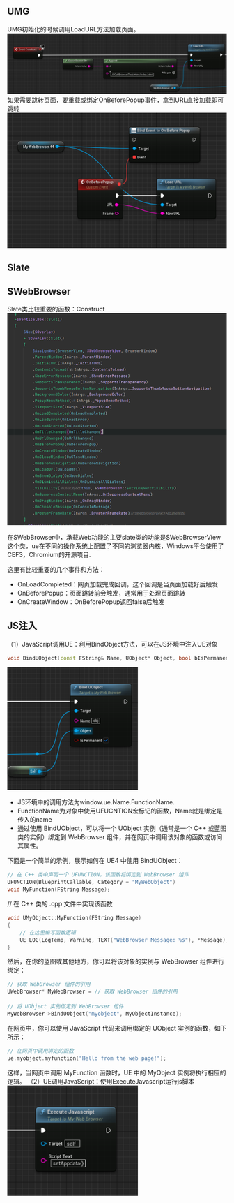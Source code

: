 

UMG
---
UMG初始化的时候调用LoadURL方法加载页面。
![](Images\1.png)
如果需要跳转页面，要重载或绑定OnBeforePopup事件，拿到URL直接加载即可跳转
![](Images\2.png)

Slate
---
SWebBrowser
------
Slate类比较重要的函数：Construct
![](Images\3.png)

在SWebBrowser中，承载Web功能的主要slate类的功能是SWebBrowserView这个类，ue在不同的操作系统上配置了不同的浏览器内核，Windows平台使用了CEF3，Chromium的开源项目.

这里有比较重要的几个事件和方法：
- OnLoadCompleted：网页加载完成回调，这个回调是当页面加载好后触发
- OnBeforePopup：页面跳转前会触发，通常用于处理页面跳转
- OnCreateWindow：OnBeforePopup返回false后触发

JS注入
---
（1）JavaScript调用UE：利用BindObject方法，可以在JS环境中注入UE对象
```cpp
void BindUObject(const FString& Name, UObject* Object, bool bIsPermanent = true);
```

![](Images\4.png)

- JS环境中的调用方法为window.ue.Name.FunctionName.
- FunctionName为对象中使用UFUCNTION宏标记的函数，Name就是绑定是传入的name
- 通过使用 BindUObject，可以将一个 UObject 实例（通常是一个 C++ 或蓝图类的实例）绑定到 WebBrowser 组件，并在网页中调用该对象的函数或访问其属性。

下面是一个简单的示例，展示如何在 UE4 中使用 BindUObject：
```cpp
// 在 C++ 类中声明一个 UFUNCTION，该函数将绑定到 WebBrowser 组件
UFUNCTION(BlueprintCallable, Category = "MyWebObject")
void MyFunction(FString Message);
```
// 在 C++ 类的 .cpp 文件中实现该函数
```cpp
void UMyObject::MyFunction(FString Message)
{
    // 在这里编写函数逻辑
    UE_LOG(LogTemp, Warning, TEXT("WebBrowser Message: %s"), *Message);
}
```
然后，在你的蓝图或其他地方，你可以将该对象的实例与 WebBrowser 组件进行绑定：
```cpp
// 获取 WebBrowser 组件的引用
UWebBrowser* MyWebBrowser = // 获取 WebBrowser 组件的引用

// 将 UObject 实例绑定到 WebBrowser 组件
MyWebBrowser->BindUObject("myobject", MyObjectInstance);
```
在网页中，你可以使用 JavaScript 代码来调用绑定的 UObject 实例的函数，如下所示：
```cpp
// 在网页中调用绑定的函数
ue.myobject.myfunction("Hello from the web page!");
```

这样，当网页中调用 MyFunction 函数时，UE 中的 MyObject 实例将执行相应的逻辑。
（2）UE调用JavaScript：使用ExecuteJavascript运行js脚本
![](Images\5.png)
